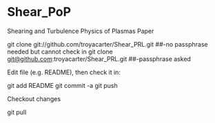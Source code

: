 Shear_PoP
=========

Shearing and Turbulence Physics of Plasmas Paper

git clone git://github.com/troyacarter/Shear_PRL.git ##-no passphrase needed but cannot check in
git clone git@github.com:troyacarter/Shear_PRL.git ##-passphrase asked

Edit file (e.g. README), then check it in:

git add README
git commit -a
git push

Checkout changes

git pull

